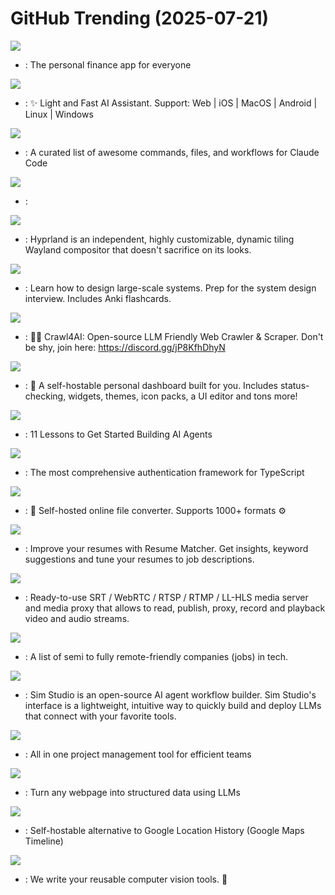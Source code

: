 # GitHub Trending (2025-07-21)

![](https://img.shields.io/badge/Ruby-New%201-green?style=flat-square&logo=appveyor)
- [](https://github.comundefined): The personal finance app for everyone

![](https://img.shields.io/badge/TypeScript-New%2028-green?style=flat-square&logo=appveyor)
- [](https://github.comundefined): ✨ Light and Fast AI Assistant. Support: Web | iOS | MacOS | Android | Linux | Windows

![](https://img.shields.io/badge/Python-New%20322-green?style=flat-square&logo=appveyor)
- [](https://github.comundefined): A curated list of awesome commands, files, and workflows for Claude Code

![](https://img.shields.io/badge/Python-New%20319-green?style=flat-square&logo=appveyor)
- [](https://github.comundefined): 

![](https://img.shields.io/badge/C%2B%2B-New%20262-green?style=flat-square&logo=appveyor)
- [](https://github.comundefined): Hyprland is an independent, highly customizable, dynamic tiling Wayland compositor that doesn't sacrifice on its looks.

![](https://img.shields.io/badge/Python-New%20174-green?style=flat-square&logo=appveyor)
- [](https://github.comundefined): Learn how to design large-scale systems. Prep for the system design interview. Includes Anki flashcards.

![](https://img.shields.io/badge/Python-New%20279-green?style=flat-square&logo=appveyor)
- [](https://github.comundefined): 🚀🤖 Crawl4AI: Open-source LLM Friendly Web Crawler & Scraper. Don't be shy, join here: https://discord.gg/jP8KfhDhyN

![](https://img.shields.io/badge/Vue-New%2099-green?style=flat-square&logo=appveyor)
- [](https://github.comundefined): 🚀 A self-hostable personal dashboard built for you. Includes status-checking, widgets, themes, icon packs, a UI editor and tons more!

![](https://img.shields.io/badge/Jupyter%20Notebook-New%20212-green?style=flat-square&logo=appveyor)
- [](https://github.comundefined): 11 Lessons to Get Started Building AI Agents

![](https://img.shields.io/badge/TypeScript-New%20386-green?style=flat-square&logo=appveyor)
- [](https://github.comundefined): The most comprehensive authentication framework for TypeScript

![](https://img.shields.io/badge/TypeScript-New%20657-green?style=flat-square&logo=appveyor)
- [](https://github.comundefined): 💾 Self-hosted online file converter. Supports 1000+ formats ⚙️

![](https://img.shields.io/badge/TypeScript-New%202-green?style=flat-square&logo=appveyor)
- [](https://github.comundefined): Improve your resumes with Resume Matcher. Get insights, keyword suggestions and tune your resumes to job descriptions.

![](https://img.shields.io/badge/Go-New%2076-green?style=flat-square&logo=appveyor)
- [](https://github.comundefined): Ready-to-use SRT / WebRTC / RTSP / RTMP / LL-HLS media server and media proxy that allows to read, publish, proxy, record and playback video and audio streams.

![](https://img.shields.io/badge/JavaScript-New%201-green?style=flat-square&logo=appveyor)
- [](https://github.comundefined): A list of semi to fully remote-friendly companies (jobs) in tech.

![](https://img.shields.io/badge/TypeScript-New%20405-green?style=flat-square&logo=appveyor)
- [](https://github.comundefined): Sim Studio is an open-source AI agent workflow builder. Sim Studio's interface is a lightweight, intuitive way to quickly build and deploy LLMs that connect with your favorite tools.

![](https://img.shields.io/badge/TypeScript-New%20117-green?style=flat-square&logo=appveyor)
- [](https://github.comundefined): All in one project management tool for efficient teams

![](https://img.shields.io/badge/TypeScript-New%20133-green?style=flat-square&logo=appveyor)
- [](https://github.comundefined): Turn any webpage into structured data using LLMs

![](https://img.shields.io/badge/Ruby-New%2068-green?style=flat-square&logo=appveyor)
- [](https://github.comundefined): Self-hostable alternative to Google Location History (Google Maps Timeline)

![](https://img.shields.io/badge/Python-New%20927-green?style=flat-square&logo=appveyor)
- [](https://github.comundefined): We write your reusable computer vision tools. 💜

